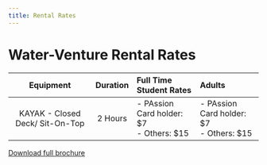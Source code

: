 ```yaml
---
title: Rental Rates
---
```


# Water-Venture Rental Rates

Equipment|Duration|Full Time Student Rates|Adults
:---:|:---:|:---|:---
KAYAK - Closed Deck/ Sit-On-Top|2 Hours|- PAssion Card holder: $7<br />- Others: $15|- PAssion Card holder: $7<br />- Others: $15|

[Download full brochure](https://www.pa.gov.sg/~/media/PA-Corp/Our_Programmes/WV/WaterVenture_Brochure.ashx)
